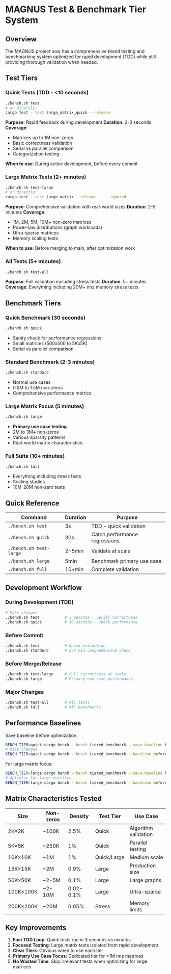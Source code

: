 # MAGNUS Test & Benchmark Tier System

## Overview

The MAGNUS project now has a comprehensive tiered testing and benchmarking system optimized for rapid development (TDD) while still providing thorough validation when needed.

## Test Tiers

### Quick Tests (TDD - <10 seconds)
```bash
./bench.sh test
# or directly:
cargo test --test large_matrix_quick --release
```

**Purpose**: Rapid feedback during development
**Duration**: 2-3 seconds
**Coverage**: 
- Matrices up to 1M non-zeros
- Basic correctness validation
- Serial vs parallel comparison
- Categorization testing

**When to use**: During active development, before every commit

### Large Matrix Tests (2+ minutes)
```bash
./bench.sh test-large
# or directly:
cargo test --test large_matrix --release -- --ignored
```

**Purpose**: Comprehensive validation with real-world sizes
**Duration**: 2-5 minutes
**Coverage**:
- 1M, 2M, 5M, 10M+ non-zero matrices
- Power-law distributions (graph workloads)
- Ultra-sparse matrices
- Memory scaling tests

**When to use**: Before merging to main, after optimization work

### All Tests (5+ minutes)
```bash
./bench.sh test-all
```

**Purpose**: Full validation including stress tests
**Duration**: 5+ minutes
**Coverage**: Everything including 20M+ nnz memory stress tests

## Benchmark Tiers

### Quick Benchmark (30 seconds)
```bash
./bench.sh quick
```
- Sanity check for performance regressions
- Small matrices (500x500 to 5Kx5K)
- Serial vs parallel comparison

### Standard Benchmark (2-3 minutes)
```bash
./bench.sh standard
```
- Normal use cases
- 0.5M to 1.5M non-zeros
- Comprehensive performance metrics

### Large Matrix Focus (5 minutes)
```bash
./bench.sh large
```
- **Primary use case testing**
- 2M to 3M+ non-zeros
- Various sparsity patterns
- Real-world matrix characteristics

### Full Suite (10+ minutes)
```bash
./bench.sh full
```
- Everything including stress tests
- Scaling studies
- 10M-20M non-zero tests

## Quick Reference

| Command | Duration | Purpose |
|---------|----------|---------|
| `./bench.sh test` | 3s | TDD - quick validation |
| `./bench.sh quick` | 30s | Catch performance regressions |
| `./bench.sh test-large` | 2-5min | Validate at scale |
| `./bench.sh large` | 5min | Benchmark primary use case |
| `./bench.sh full` | 10+min | Complete validation |

## Development Workflow

### During Development (TDD)
```bash
# Make changes
./bench.sh test           # 3 seconds - verify correctness
./bench.sh quick          # 30 seconds - check performance
```

### Before Commit
```bash
./bench.sh test           # Quick validation
./bench.sh standard       # 2-3 min comprehensive check
```

### Before Merge/Release
```bash
./bench.sh test-large     # Full correctness at scale
./bench.sh large          # Primary use case performance
```

### Major Changes
```bash
./bench.sh test-all       # All tests
./bench.sh full           # All benchmarks
```

## Performance Baselines

Save baseline before optimization:
```bash
BENCH_TIER=quick cargo bench --bench tiered_benchmark --save-baseline before
# Make changes
BENCH_TIER=quick cargo bench --bench tiered_benchmark --baseline before
```

For large matrix focus:
```bash
BENCH_TIER=large cargo bench --bench tiered_benchmark --save-baseline before
# Optimize for large matrices
BENCH_TIER=large cargo bench --bench tiered_benchmark --baseline before
```

## Matrix Characteristics Tested

| Size | Non-zeros | Density | Test Tier | Use Case |
|------|-----------|---------|-----------|----------|
| 2K×2K | ~100K | 2.5% | Quick | Algorithm validation |
| 5K×5K | ~250K | 1% | Quick | Parallel testing |
| 10K×10K | ~1M | 1% | Quick/Large | Medium scale |
| 15K×15K | ~2M | 0.9% | Large | Production size |
| 50K×50K | ~2-5M | 0.1% | Large | Large graphs |
| 100K×100K | ~2-10M | 0.02-0.1% | Large | Ultra-sparse |
| 200K×200K | ~20M | 0.05% | Stress | Memory limits |

## Key Improvements

1. **Fast TDD Loop**: Quick tests run in 3 seconds vs minutes
2. **Focused Testing**: Large matrix tests isolated from rapid development
3. **Clear Tiers**: Obvious when to use each tier
4. **Primary Use Case Focus**: Dedicated tier for >1M nnz matrices
5. **No Wasted Time**: Skip irrelevant tests when optimizing for large matrices